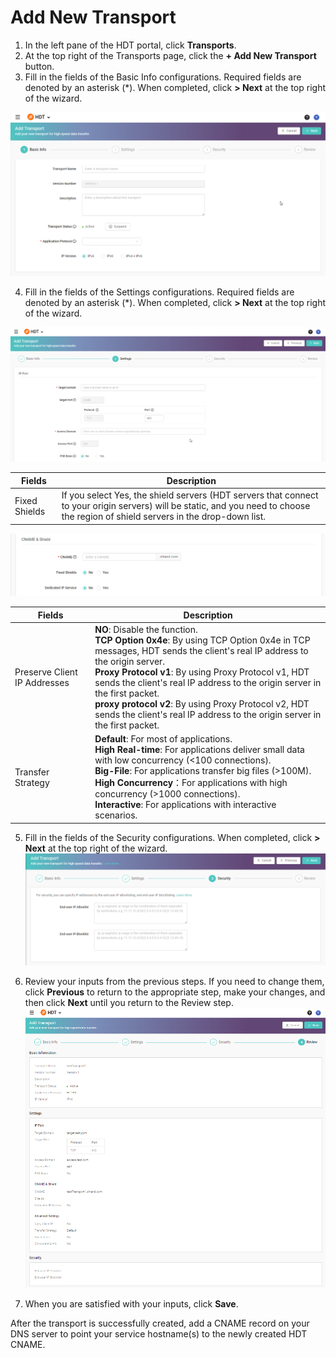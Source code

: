 # Add New Transport
1. In the left pane of the HDT portal, click **Transports**.
2. At the top right of the Transports page, click the **+ Add New Transport** button. 
3. Fill in the fields of the Basic Info configurations. Required fields are denoted by an asterisk (\*). When completed, click **\> Next** at the top right of the wizard.

![null](</docs/resources/images/transports/add-transport-basic-info.png>)

4. Fill in the fields of the Settings configurations. Required fields are denoted by an asterisk (\*). When completed, click **\> Next** at the top right of the wizard.

![null](</docs/resources/images/transports/add-transport-settings-1.png>)

| Fields               | Description   |
| -------------------- | ------------- |
| Fixed Shields        | If you select Yes, the shield servers (HDT servers that connect to your origin servers) will be static, and you need to choose the region of shield servers in the drop-down list. |

![null](</docs/resources/images/transports/add-transport-settings-2.png>)

| Fields                       | Description   |
| ---------------------------- | ------------- |
| Preserve Client IP Addresses | **NO**: Disable the function.<br>**TCP Option 0x4e**: By using TCP Option 0x4e in TCP messages, HDT sends the client's real IP address to the origin server.<br>**Proxy Protocol v1**: By using Proxy Protocol v1, HDT sends the client's real IP address to the origin server in the first packet.<br>**proxy protocol v2**: By using Proxy Protocol v2, HDT sends the client's real IP address to the origin server in the first packet.|
| Transfer Strategy            | **Default**: For most of applications.<br>**High Real-time**: For applications deliver small data with low concurrency (<100 connections).<br>**Big-File**: For applications transfer big files (>100M).<br>**High Concurrency**：For applications with high concurrency (>1000 connections).<br>**Interactive**: For applications with interactive scenarios.|

5. Fill in the fields of the Security configurations. When completed, click **\> Next** at the top right of the wizard.
![null](</docs/resources/images/transports/add-transport-security.png>)

6. Review your inputs from the previous steps. If you need to change them, click **Previous** to return to the appropriate step, make your changes, and then click **Next** until you return to the Review step.
![null](</docs/resources/images/transports/add-transport-review.png>)

10. When you are satisfied with your inputs, click **Save**.

After the transport is successfully created, add a CNAME record on your DNS server to point your service hostname(s) to the newly created HDT CNAME.

